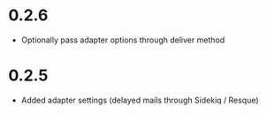 # 0.2.6

* Optionally pass adapter options through deliver method

# 0.2.5

* Added adapter settings (delayed mails through Sidekiq / Resque)
